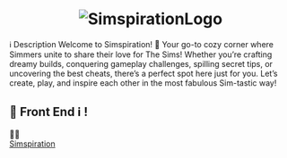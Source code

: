 # <div align="center" id="logo"> ![SimspirationLogo](https://imgur.com/QnwblrG.png) </div>
ℹ️ Description
Welcome to Simspiration! 💖 Your go-to cozy corner where Simmers unite to share their love for The Sims! Whether you’re crafting dreamy builds, conquering gameplay challenges, spilling secret tips, or uncovering the best cheats, there’s a perfect spot here just for you. Let’s create, play, and inspire each other in the most fabulous Sim-tastic way!
  ## 🚀 Front End ℹ️  !
  🌟💚 <br>
  [Simspiration](https://github.com/Anaiahm/Simspiration.git) <br>
